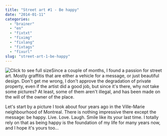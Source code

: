 ```yaml
---
title: "Street art #1 - Be happy"
date: "2014-01-11"
categories: 
  - "brainer"
  - "en"
  - "fixtxt"
  - "fiximg"
  - "fixlang"
  - "fixtags"
  - "fixurl"
slug: "street-art-1-be-happy"
---
```


![Click to see full size](images/behappy.jpg)Since a couple of months, I found a passion for street art. Mostly graffitis that are either a vehicle for a message, or just beautiful design. Don't get me wrong, I don't approve the degradation of private property, even if the artist did a good job, but since it's there, why not take some pictures? At least, some of them aren't illegal, and has been made on the will of the owner of the place.

Let's start by a picture I took about four years ago in the Ville-Marie neighbourhood of Montreal. There is nothing impressive there except the message: be happy. Live. Love. Laugh. Smile like its your last time. I totally rely on that as being happy is the foundation of my life for many years now, and I hope it's yours too...
